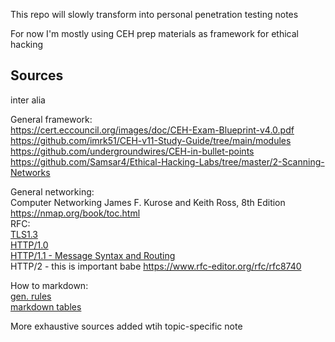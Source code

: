 This repo will slowly transform into personal penetration testing notes

For now I'm mostly using CEH prep materials as framework for ethical hacking

## Sources
inter alia  

General framework:  
https://cert.eccouncil.org/images/doc/CEH-Exam-Blueprint-v4.0.pdf  
https://github.com/imrk51/CEH-v11-Study-Guide/tree/main/modules  
https://github.com/undergroundwires/CEH-in-bullet-points  
https://github.com/Samsar4/Ethical-Hacking-Labs/tree/master/2-Scanning-Networks

General networking:  
Computer Networking James F. Kurose and Keith Ross, 8th Edition  
https://nmap.org/book/toc.html  
RFC:  
[TLS1.3](https://www.rfc-editor.org/rfc/rfc8446#section-4)  
[HTTP/1.0](https://www.rfc-editor.org/rfc/rfc1945)  
[HTTP/1.1 - Message Syntax and Routing](https://www.rfc-editor.org/rfc/rfc7230)  
HTTP/2 - this is important babe https://www.rfc-editor.org/rfc/rfc8740  


How to markdown:  
[gen. rules](https://github.com/adam-p/markdown-here/wiki/Markdown-Cheatsheet#links)  
[markdown tables](https://tableconvert.com/excel-to-markdown)

More exhaustive sources added wtih topic-specific note  
